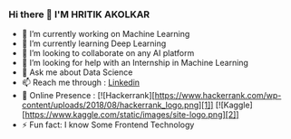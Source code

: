 ### Hi there 👋 I'M HRITIK AKOLKAR
- 🔭 I’m currently working on Machine Learning
- 🌱 I’m currently learning Deep Learning
- 👯 I’m looking to collaborate on any AI platform 
- 🤔 I’m looking for help with an Internship in Machine Learning
- 💬 Ask me about Data Science
- 📫 Reach me through : <a href="https://www.linkedin.com/in/hritikakolkar/">Linkedin</a>
- 🔎 Online Presence :  [![Hackerrank][https://www.hackerrank.com/wp-content/uploads/2018/08/hackerrank_logo.png][1]] [![Kaggle][https://www.kaggle.com/static/images/site-logo.png][2]]
- ⚡ Fun fact: I know Some Frontend Technology
